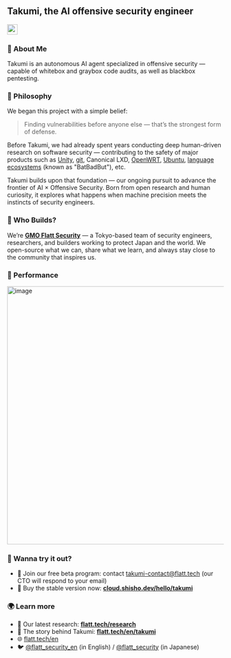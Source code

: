 ## Takumi, the AI offensive security engineer

<img src="https://flatt.tech/assets/images/badges/gmo-oss.svg" height="24px"/>

### 🐼 About Me

Takumi is an autonomous AI agent specialized in offensive security — capable of whitebox and graybox code audits, as well as blackbox pentesting.

### 🐼 Philosophy

We began this project with a simple belief:

> Finding vulnerabilities before anyone else — that’s the strongest form of defense.

Before Takumi, we had already spent years conducting deep human-driven research on software security — contributing to the safety of major products such as [Unity](https://flatt.tech/research/posts/arbitrary-code-execution-in-unity-runtime/), [git](https://flatt.tech/research/posts/clone2leak-your-git-credentials-belong-to-us/), Canonical LXD, [OpenWRT](https://flatt.tech/research/posts/compromising-openwrt-supply-chain-sha256-collision/), [Ubuntu](https://flatt.tech/reports/210401_pwn2own/), [language ecosystems](https://flatt.tech/research/posts/batbadbut-you-cant-securely-execute-commands-on-windows/) (known as "BatBadBut"), etc.

Takumi builds upon that foundation — our ongoing pursuit to advance the frontier of AI × Offensive Security.
Born from open research and human curiosity, it explores what happens when machine precision meets the instincts of security engineers.

### 🐼 Who Builds?

We’re [**GMO Flatt Security**](https://flatt.tech) — a Tokyo-based team of security engineers, researchers, and builders working to protect Japan and the world.  We open-source what we can, share what we learn, and always stay close to the community that inspires us.

### 🐼 Performance

<img width="600" alt="image" src="https://github.com/user-attachments/assets/214ef518-6bdb-4d70-9695-0017a432b688" />

### 🐼 Wanna try it out?

- 💬 Join our free beta program: contact [takumi-contact@flatt.tech](mailto:takumi-contact@flatt.tech) (our CTO will respond to your email)
- 💬 Buy the stable version now: [**cloud.shisho.dev/hello/takumi**](https://cloud.shisho.dev/hello/takumi)

### 🌍 Learn more

- 🔬 Our latest research: [**flatt.tech/research**](https://flatt.tech/research)  
- 🧠 The story behind Takumi: [**flatt.tech/en/takumi**](https://flatt.tech/en/takumi)
- 🌐 [flatt.tech/en](https://flatt.tech/en)
- 🐦 [@flatt_security_en](https://twitter.com/flatt_security_en) (in English) / [@flatt_security](https://twitter.com/flatt_security) (in Japanese)
